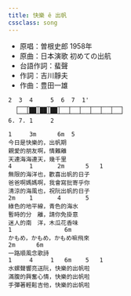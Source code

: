 ```yaml
---
title: 快樂 ê 出帆
cssclass: song
---
```

- 原唱：曽根史郎 1958年
- 原曲：日本演歌 初めての出航
- 台語作詞：蜚聲
- 作詞：吉川靜夫
- 作曲：豊田一雄
```
2  3  4     5  6  7  1'
  ┌──┬▄▄┬▄▄┬▄▄┬──┬──┬──┬──┬──┬──┐
  └──┴▀▀┴▀▀┴▀▀┴──┴──┴──┴──┴──┴──┘
6. 7. 1     2
```

```
1     3m      6m  5
今日是快樂的，出帆期
親愛的朋友啊，情難離
天連海海連天，幾千里
4     1       2m      5   1
無限的海洋也，歡喜出帆的日子
爸爸啊媽媽啊，我會寫批寄乎你
清涼的海風也，祝阮出帆的日子
2m    1       4       5
綠色的地平線，青色的海水
暫時的分　離，請你免掛意
迷人的南　洋，木瓜花香味
1               6m
かもめ，かもめ，かもめ嘛飛來
2m      6m
一路順風念歌詩
1     4     1   6m    5   1
水螺聲響亮送阮，快樂的出帆啦
滿腹的興奮心情，快樂的出帆啦
手彈著輕鬆吉他，快樂的出帆啦
```